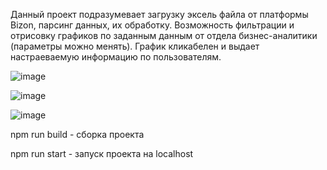 Данный проект подразумевает загрузку эксель файла от платформы Bizon, парсинг данных, их обработку. Возможность фильтрации и отрисовку графиков по заданным данным от отдела бизнес-аналитики (параметры можно менять). График кликабелен и выдает настраеваемую информацию по пользователям.

![image](https://user-images.githubusercontent.com/102058870/219437219-7658772d-aba2-4cdb-bb6b-222bdb1c7285.png)

![image](https://user-images.githubusercontent.com/102058870/219436977-a4286fd5-eb6c-4f5a-bb69-d1610d8f60e8.png)

![image](https://user-images.githubusercontent.com/102058870/219437135-02171b92-e990-4d8f-b9c9-f71775d65e41.png)

npm run build - сборка проекта

npm run start - запуск проекта на localhost
